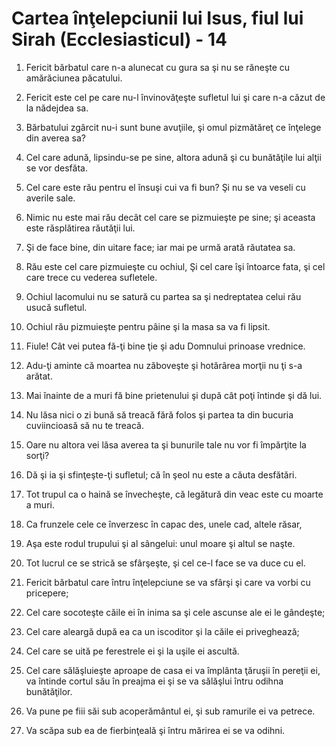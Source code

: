 # Cartea &#238;n&#355;elepciunii lui Isus, fiul lui Sirah (Ecclesiasticul) - 14

1. Fericit bărbatul care n-a alunecat cu gura sa şi nu se răneşte cu amărăciunea păcatului. 

2. Fericit este cel pe care nu-l învinovăţeşte sufletul lui şi care n-a căzut de la nădejdea sa. 

3. Bărbatului zgârcit nu-i sunt bune avuţiile, şi omul pizmătăreţ ce înţelege din averea sa? 

4. Cel care adună, lipsindu-se pe sine, altora adună şi cu bunătăţile lui alţii se vor desfăta. 

5. Cel care este rău pentru el însuşi cui va fi bun? Şi nu se va veseli cu averile sale. 

6. Nimic nu este mai rău decât cel care se pizmuieşte pe sine; şi aceasta este răsplătirea răutăţii lui. 

7. Şi de face bine, din uitare face; iar mai pe urmă arată răutatea sa. 

8. Rău este cel care pizmuieşte cu ochiul, Şi cel care îşi întoarce fata, şi cel care trece cu vederea sufletele. 

9. Ochiul lacomului nu se satură cu partea sa şi nedreptatea celui rău usucă sufletul. 

10. Ochiul rău pizmuieşte pentru pâine şi la masa sa va fi lipsit. 

11. Fiule! Cât vei putea fă-ţi bine ţie şi adu Domnului prinoase vrednice. 

12. Adu-ţi aminte că moartea nu zăboveşte şi hotărârea morţii nu ţi s-a arătat. 

13. Mai înainte de a muri fă bine prietenului şi după cât poţi întinde şi dă lui. 

14. Nu lăsa nici o zi bună să treacă fără folos şi partea ta din bucuria cuviincioasă să nu te treacă. 

15. Oare nu altora vei lăsa averea ta şi bunurile tale nu vor fi împărţite la sorţi? 

16. Dă şi ia şi sfinţeşte-ţi sufletul; că în şeol nu este a căuta desfătări. 

17. Tot trupul ca o haină se învecheşte, că legătură din veac este cu moarte a muri. 

18. Ca frunzele cele ce înverzesc în capac des, unele cad, altele răsar, 

19. Aşa este rodul trupului şi al sângelui: unul moare şi altul se naşte. 

20. Tot lucrul ce se strică se sfârşeşte, şi cel ce-l face se va duce cu el. 

21. Fericit bărbatul care întru înţelepciune se va sfârşi şi care va vorbi cu pricepere; 

22. Cel care socoteşte căile ei în inima sa şi cele ascunse ale ei le gândeşte; 

23. Cel care aleargă după ea ca un iscoditor şi la căile ei priveghează; 

24. Cel care se uită pe ferestrele ei şi la uşile ei ascultă. 

25. Cel care sălăşluieşte aproape de casa ei va împlânta ţăruşii în pereţii ei, va întinde cortul său în preajma ei şi se va sălăşlui întru odihna bunătăţilor. 

26. Va pune pe fiii săi sub acoperământul ei, şi sub ramurile ei va petrece. 

27. Va scăpa sub ea de fierbinţeală şi întru mărirea ei se va odihni. 

